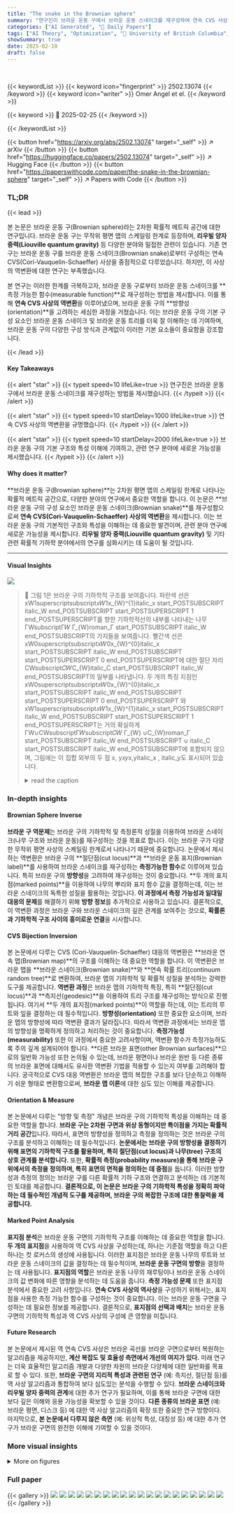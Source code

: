 ```yaml
---
title: "The snake in the Brownian sphere"
summary: "연구진이 브라운 운동 구에서 브라운 운동 스네이크를 재구성하여 연속 CVS 사상의 역변환을 밝혀냈습니다."
categories: ["AI Generated", "🤗 Daily Papers"]
tags: ["AI Theory", "Optimization", "🏢 University of British Columbia",]
showSummary: true
date: 2025-02-18
draft: false
---
```


<br>

{{< keywordList >}}
{{< keyword icon="fingerprint" >}} 2502.13074 {{< /keyword >}}
{{< keyword icon="writer" >}} Omer Angel et el. {{< /keyword >}}
 
{{< keyword >}} 🤗 2025-02-25 {{< /keyword >}}
 
{{< /keywordList >}}

{{< button href="https://arxiv.org/abs/2502.13074" target="_self" >}}
↗ arXiv
{{< /button >}}
{{< button href="https://huggingface.co/papers/2502.13074" target="_self" >}}
↗ Hugging Face
{{< /button >}}
{{< button href="https://paperswithcode.com/paper/the-snake-in-the-brownian-sphere" target="_self" >}}
↗ Papers with Code
{{< /button >}}




### TL;DR


{{< lead >}}

본 논문은 브라운 운동 구(Brownian sphere)라는 2차원 확률적 메트릭 공간에 대한 연구입니다. 브라운 운동 구는 무작위 평면 맵의 스케일링 한계로 등장하며, **리우빌 양자 중력(Liouville quantum gravity)** 등 다양한 분야와 밀접한 관련이 있습니다. 기존 연구는 브라운 운동 구를 브라운 운동 스네이크(Brownian snake)로부터 구성하는 연속 CVS(Cori-Vauquelin-Schaeffer) 사상을 중점적으로 다루었습니다. 하지만, 이 사상의 역변환에 대한 연구는 부족했습니다.

본 연구는 이러한 한계를 극복하고자, 브라운 운동 구로부터 브라운 운동 스네이크를 **측정 가능한 함수(measurable function)**로 재구성하는 방법을 제시합니다. 이를 통해 **연속 CVS 사상의 역변환**을 이루어냈으며, 브라운 운동 구의 **방향성(orientation)**을 고려하는 세심한 과정을 거쳤습니다. 이는 브라운 운동 구의 기본 구성 요소인 브라운 운동 스네이크 및 브라운 운동 트리를 더욱 잘 이해하는 데 기여하며, 브라운 운동 구의 다양한 구성 방식과 관계없이 이러한 기본 요소들이 중요함을 강조합니다.

{{< /lead >}}


#### Key Takeaways

{{< alert "star" >}}
{{< typeit speed=10 lifeLike=true >}} 연구진은 브라운 운동 구에서 브라운 운동 스네이크를 재구성하는 방법을 제시했습니다. {{< /typeit >}}
{{< /alert >}}

{{< alert "star" >}}
{{< typeit speed=10 startDelay=1000 lifeLike=true >}} 연속 CVS 사상의 역변환을 규명했습니다. {{< /typeit >}}
{{< /alert >}}

{{< alert "star" >}}
{{< typeit speed=10 startDelay=2000 lifeLike=true >}} 브라운 운동 구의 기본 구조와 특성 이해에 기여하고, 관련 연구 분야에 새로운 가능성을 제시했습니다. {{< /typeit >}}
{{< /alert >}}

#### Why does it matter?
**브라운 운동 구(Brownian sphere)**는 2차원 평면 맵의 스케일링 한계로 나타나는 확률적 메트릭 공간으로, 다양한 분야의 연구에서 중요한 역할을 합니다. 이 논문은 **브라운 운동 구의 구성 요소인 브라운 운동 스네이크(Brownian snake)**를 재구성함으로써 **연속 CVS(Cori-Vauquelin-Schaeffer) 사상의 역변환**을 제시합니다. 이는 브라운 운동 구의 기본적인 구조와 특성을 이해하는 데 중요한 발견이며, 관련 분야 연구에 새로운 가능성을 제시합니다. **리우빌 양자 중력(Liouville quantum gravity)** 및 기타 관련 확률적 기하학 분야에서의 연구를 심화시키는 데 도움이 될 것입니다.

------
#### Visual Insights



![](https://arxiv.org/html/2502.13074/x1.png)

> 🔼 그림 1은 브라운 구의 기하학적 구조를 보여줍니다. 파란색 선은 xW1superscriptsubscript𝑥𝑊1x_{W}^{1}italic_x start_POSTSUBSCRIPT italic_W end_POSTSUBSCRIPT start_POSTSUPERSCRIPT 1 end_POSTSUPERSCRIPT를 향한 기하학적선의 내부를 나타내는 나무 ΓWsubscriptΓ𝑊  Γ_{W}roman_Γ start_POSTSUBSCRIPT italic_W end_POSTSUBSCRIPT의 가지들을 보여줍니다. 빨간색 선은 xW0superscriptsubscript𝑥𝑊0x_{W}^{0}italic_x start_POSTSUBSCRIPT italic_W end_POSTSUBSCRIPT start_POSTSUPERSCRIPT 0 end_POSTSUPERSCRIPT에 대한 절단 자리 CWsubscript𝐶𝑊C_{W}italic_C start_POSTSUBSCRIPT italic_W end_POSTSUBSCRIPT의 일부를 나타냅니다. 두 개의 특징 지점인 xW0superscriptsubscript𝑥𝑊0x_{W}^{0}italic_x start_POSTSUBSCRIPT italic_W end_POSTSUBSCRIPT start_POSTSUPERSCRIPT 0 end_POSTSUPERSCRIPT 와 xW1superscriptsubscript𝑥𝑊1x_{W}^{1}italic_x start_POSTSUBSCRIPT italic_W end_POSTSUBSCRIPT start_POSTSUPERSCRIPT 1 end_POSTSUPERSCRIPT는 거의 확실하게 ΓW∪CWsubscriptΓ𝑊subscript𝐶𝑊  Γ_{W} ∪C_{W}roman_Γ start_POSTSUBSCRIPT italic_W end_POSTSUBSCRIPT ∪ italic_C start_POSTSUBSCRIPT italic_W end_POSTSUBSCRIPT에 포함되지 않으며, 그림에는 이 집합 외부의 두 점 x, y𝑥𝑦x,yitalic_x , italic_y도 표시되어 있습니다.
> <details>
> <summary>read the caption</summary>
> Figure 1: Some branches of the tree ΓWsubscriptΓ𝑊\Gamma_{W}roman_Γ start_POSTSUBSCRIPT italic_W end_POSTSUBSCRIPT of relative interiors of geodesics toward xW1superscriptsubscript𝑥𝑊1x_{W}^{1}italic_x start_POSTSUBSCRIPT italic_W end_POSTSUBSCRIPT start_POSTSUPERSCRIPT 1 end_POSTSUPERSCRIPT are represented in blue, and a part of the the cut locus CWsubscript𝐶𝑊C_{W}italic_C start_POSTSUBSCRIPT italic_W end_POSTSUBSCRIPT is represented in red. The two distinguished points xW0superscriptsubscript𝑥𝑊0x_{W}^{0}italic_x start_POSTSUBSCRIPT italic_W end_POSTSUBSCRIPT start_POSTSUPERSCRIPT 0 end_POSTSUPERSCRIPT and xW1superscriptsubscript𝑥𝑊1x_{W}^{1}italic_x start_POSTSUBSCRIPT italic_W end_POSTSUBSCRIPT start_POSTSUPERSCRIPT 1 end_POSTSUPERSCRIPT are almost surely not in ΓW∪CWsubscriptΓ𝑊subscript𝐶𝑊\Gamma_{W}\cup C_{W}roman_Γ start_POSTSUBSCRIPT italic_W end_POSTSUBSCRIPT ∪ italic_C start_POSTSUBSCRIPT italic_W end_POSTSUBSCRIPT, and we have represented two more points x,y𝑥𝑦x,yitalic_x , italic_y outside this set.
> </details>







### In-depth insights


#### Brownian Sphere Inverse
**브라운 구 역문제**는 브라운 구의 기하학적 및 측정론적 성질을 이용하여 브라운 스네이크(나무 구조와 브라운 운동)를 재구성하는 것을 목표로 합니다. 이는 브라운 구가 다양한 무작위 평면 사상의 스케일링 한계로서 나타나기 때문에 중요합니다. 논문에서 제시하는 역변환은 브라운 구의 **절단점(cut locus)**과 **브라운 운동 표지(Brownian label)**를 사용하여 브라운 스네이크를 재구성하는 **측정가능한 함수**로 이루어져 있습니다. 특히 브라운 구의 **방향성**을 고려하여 재구성하는 것이 중요합니다. **두 개의 표지점(marked points)**을 이용하여 나무의 뿌리와 표지 함수 값을 결정하는데, 이는 브라운 스네이크의 독특한 성질을 활용하는 것입니다.  **이 과정에서 측정 가능성과 일대일 대응의 문제**를 해결하기 위해 **방향 정보**를 추가적으로 사용하고 있습니다.  결론적으로, 이 역변환 과정은 브라운 구와 브라운 스네이크의 깊은 관계를 보여주는 것으로, **확률론과 기하학적 구조 사이의 흥미로운 연결**을 시사합니다.

#### CVS Bijection Inversion
본 논문에서 다루는 CVS (Cori-Vauquelin-Schaeffer) 대응의 역변환은 **브라운 연속 맵(Brownian map)**의 구조를 이해하는 데 중요한 역할을 합니다.  이 역변환은 브라운 맵을 **브라운 스네이크(Brownian snake)**와 **연속 확률 트리(continuum random tree)**로 변환하여, 브라운 맵의 기하학적 및 확률적 성질을 분석하는 강력한 도구를 제공합니다.  **역변환 과정**은 브라운 맵의 기하학적 특징, 특히 **절단점(cut locus)**과 **측지선(geodesic)**을 이용하여 트리 구조를 재구성하는 방식으로 진행됩니다.  여기서 **두 개의 표지점(marked points)**이 역할을 하는데, 이는 트리의 루트와 잎을 결정하는 데 필수적입니다.  **방향성(orientation)** 또한 중요한 요소이며, 브라운 맵의 방향성에 따라 역변환 결과가 달라집니다.  따라서 역변환 과정에서는 브라운 맵의 방향성을 명확하게 정의하고 처리하는 것이 중요합니다.  **측정가능성(measurability)** 또한 이 과정에서 중요한 고려사항이며, 역변환 함수가 측정가능하도록 주의 깊게 설계되어야 합니다.  **다른 브라운 표면(other Brownian surfaces)**으로의 일반화 가능성 또한 논의될 수 있는데, 브라운 평면이나 브라운 원반 등 다른 종류의 브라운 표면에 대해서도 유사한 역변환 기법을 적용할 수 있는지 여부를 고려해야 합니다.  궁극적으로 CVS 대응 역변환은 브라운 맵의 복잡한 구조를 보다 단순하고 이해하기 쉬운 형태로 변환함으로써, **브라운 맵 이론**에 대한 심도 있는 이해를 제공합니다.

#### Orientation & Measure
본 논문에서 다루는 "방향 및 측정" 개념은 브라운 구의 기하학적 특성을 이해하는 데 중요한 역할을 합니다. **브라운 구는 2차원 구면과 위상 동형이지만 특이점을 가지는 확률적 거리 공간**입니다. 따라서, 표면의 방향성을 정의하고 측정을 정의하는 것은 브라운 구의 구조를 분석하고 이해하는 데 필수적입니다.  **논문에서는 브라운 구의 방향성을 결정하기 위해 표면의 기하학적 구조를 활용하며, 특히 절단점(cut locus)과 나무(tree) 구조의 상호 관계를 분석합니다.** 또한, **확률적 측정(probability measure)을 통해 브라운 구 위에서의 측정을 정의하며, 특히 표면의 면적을 정의하는 데 중점**을 둡니다. 이러한 방향성과 측정의 정의는 브라운 구를 다른 확률적 기하 구조와 연결하고 분석하는 데 기본적인 토대를 제공합니다. **결론적으로, 이 논문은 브라운 구의 기하학적 특성을 정확히 파악하는 데 필수적인 개념적 도구를 제공하며, 브라운 구의 복잡한 구조에 대한 통찰력을 제공합니다.**

#### Marked Point Analysis
**표지점 분석**은 브라운 운동 구면의 기하학적 구조를 이해하는 데 중요한 역할을 합니다. **두 개의 표지점**을 사용하여 역 CVS 사상을 구성하는데, 하나는 기준점 역할을 하고 다른 하나는 컷 로커스의 생성에 사용됩니다. 이러한 표지점은 브라운 운동 나무의 루트와 브라운 운동 스네이크의 값을 결정하는 데 필수적이며, **브라운 운동 구면의 방향**을 결정하는 데 사용됩니다. **표지점의 역할**은 브라운 운동 나무의 재루팅이나 브라운 운동 스네이크의 값 변화에 따른 영향을 분석하는 데 도움을 줍니다.  **측정 가능성 문제** 또한 표지점 분석에서 중요한 고려 사항입니다. **연속 CVS 사상의 역사상**을 구성하기 위해서는, 표지점을 사용한 측정 가능한 함수를 구성하는 것이 중요합니다. 이는 브라운 운동 구면을 구성하는 데 필요한 정보를 제공합니다. 결론적으로, **표지점의 선택과 배치**는 브라운 운동 구면의 기하학적 특성과 역 CVS 사상의 구성에 큰 영향을 미칩니다.

#### Future Research
본 논문에서 제시된 역 연속 CVS 사상은 브라운 곡선을 브라운 구면으로부터 복원하는 알고리즘을 제공하지만, **계산 복잡도 및 효율성 측면에서 개선의 여지가 있다.**  미래 연구는 더욱 효율적인 알고리즘 개발과 다양한 차원의 브라운 다양체에 대한 일반화를 목표로 할 수 있다.  또한, **브라운 구면의 지리적 특성과 관련된 연구** (예: 측지선, 절단점 등)를  역 사상 알고리즘과 통합하여 보다 심도있는 분석을 수행할 수 있다.  **브라운 스네이크와 리우빌 양자 중력의 관계**에 대한 추가 연구가 필요하며, 이를 통해 브라운 구면에 대한 보다 깊은 이해와 응용 가능성을 확보할 수 있을 것이다.  **다른 종류의 브라운 표면** (예: 브라운 평면, 디스크 등) 에 대한 역 사상 알고리즘의 확장 또한 중요한 연구 방향이다. 마지막으로, **본 논문에서 다루지 않은 측면** (예: 위상적 특성, 대칭성 등) 에 대한 추가 연구가 브라운 구면의 완전한 이해에 기여할 수 있을 것이다.


### More visual insights

<details>
<summary>More on figures
</summary>


![](https://arxiv.org/html/2502.13074/x2.png)

> 🔼 그림 2는 브라운 구면에서 두 점 x, y에서 xW1subscriptsuperscript𝑥1𝑊x^{1}_{W}italic_x start_POSTSUPERSCRIPT 1 end_POSTSUPERSCRIPT start_POSTSUBSCRIPT italic_W end_POSTSUBSCRIPT로 향하는 유일한 측지선과, 이를 통해 식별할 수 있는 ΓW⁢(x,y)subscriptΓ𝑊𝑥𝑦\[\Gamma_{W}(x,y)\]roman_Γ start_POSTSUBSCRIPT italic_W end_POSTSUBSCRIPT ( italic_x , italic_y )를 보여줍니다. 굵은 파란색 선으로 표시된 ΓW⁢(x,y)subscriptΓ𝑊𝑥𝑦\[\Gamma_{W}(x,y)\]roman_Γ start_POSTSUBSCRIPT italic_W end_POSTSUBSCRIPT ( italic_x , italic_y )는 두 점에서 xW1subscriptsuperscript𝑥1𝑊x^{1}_{W}italic_x start_POSTSUPERSCRIPT 1 end_POSTSUPERSCRIPT start_POSTSUBSCRIPT italic_W end_POSTSUBSCRIPT까지 이어지는 측지선을 나타냅니다. 굵은 빨간색 선으로 표시된 CW⁢(x,y)subscript𝐶𝑊𝑥𝑦C_{W}(x,y)italic_C start_POSTSUBSCRIPT italic_W end_POSTSUBSCRIPT ( italic_x , italic_y )는 적어도 두 개의 측지선이 xW1subscriptsuperscript𝑥1𝑊x^{1}_{W}italic_x start_POSTSUPERSCRIPT 1 end_POSTSUPERSCRIPT start_POSTSUBSCRIPT italic_W end_POSTSUBSCRIPT로 향하며 x와 y를 분리하는 점들을 나타냅니다. z는 이러한 점 중 하나이며, 관련 측지선과 함께 강조 표시되어 있습니다.
> <details>
> <summary>read the caption</summary>
> Figure 2: From the points x,y∈X~W𝑥𝑦subscript~𝑋𝑊x,y\in\widetilde{X}_{W}italic_x , italic_y ∈ over~ start_ARG italic_X end_ARG start_POSTSUBSCRIPT italic_W end_POSTSUBSCRIPT, there is a unique geodesic pointing towards xW1subscriptsuperscript𝑥1𝑊x^{1}_{W}italic_x start_POSTSUPERSCRIPT 1 end_POSTSUPERSCRIPT start_POSTSUBSCRIPT italic_W end_POSTSUBSCRIPT, which allows to identify ΓW⁢(x,y)subscriptΓ𝑊𝑥𝑦\Gamma_{W}(x,y)roman_Γ start_POSTSUBSCRIPT italic_W end_POSTSUBSCRIPT ( italic_x , italic_y ), represented by the thick dark blue line. The curve CW⁢(x,y)subscript𝐶𝑊𝑥𝑦C_{W}(x,y)italic_C start_POSTSUBSCRIPT italic_W end_POSTSUBSCRIPT ( italic_x , italic_y ), represented by the thick dark red line, consists of points from which we can find (at least) two geodesics pointing towards xW1subscriptsuperscript𝑥1𝑊x^{1}_{W}italic_x start_POSTSUPERSCRIPT 1 end_POSTSUPERSCRIPT start_POSTSUBSCRIPT italic_W end_POSTSUBSCRIPT that separate x𝑥xitalic_x from y𝑦yitalic_y. One of these points, called z𝑧zitalic_z, is highlighted together with the two relevant geodesics.
> </details>



![](https://arxiv.org/html/2502.13074/x3.png)

> 🔼 그림 3은 브라운 구면에서 특정 곡선과 영역의 관계를 보여줍니다. 굵은 선으로 표시된 곡선 γ(x)는 두 점 xW⁰ 와 x 사이의 두 경로를 연결하는 곡선입니다. 회색 영역 Dx는 곡선 γ(x)로 둘러싸인 영역이며, 브라운 구면의 방향에 따라 시계 방향 또는 반시계 방향으로 둘러싸입니다. 그림은 브라운 구면의 방향이 γ(x) 곡선의 방향에 의해 결정되는 방식을 보여줍니다.  특히 xW⁰ 에서 x로 향하는 경로를 따라 γ(x)를 따라가면 Dx는 반시계 방향으로 둘러싸입니다.
> <details>
> <summary>read the caption</summary>
> Figure 3: The curve γ⁢(x)𝛾𝑥\gamma(x)italic_γ ( italic_x ) is illustrated in thick lines, and the domain Dx=pW⁢([0,pW−1⁢(x)])subscript𝐷𝑥subscript𝑝𝑊0superscriptsubscript𝑝𝑊1𝑥D_{x}=p_{W}([0,p_{W}^{-1}(x)])italic_D start_POSTSUBSCRIPT italic_x end_POSTSUBSCRIPT = italic_p start_POSTSUBSCRIPT italic_W end_POSTSUBSCRIPT ( [ 0 , italic_p start_POSTSUBSCRIPT italic_W end_POSTSUBSCRIPT start_POSTSUPERSCRIPT - 1 end_POSTSUPERSCRIPT ( italic_x ) ] ) is the gray area. If we choose to orient the curve γ⁢(x)𝛾𝑥\gamma(x)italic_γ ( italic_x ) by first following CW⁢(xW0,x)subscript𝐶𝑊superscriptsubscript𝑥𝑊0𝑥C_{W}(x_{W}^{0},x)italic_C start_POSTSUBSCRIPT italic_W end_POSTSUBSCRIPT ( italic_x start_POSTSUBSCRIPT italic_W end_POSTSUBSCRIPT start_POSTSUPERSCRIPT 0 end_POSTSUPERSCRIPT , italic_x ) from xW0superscriptsubscript𝑥𝑊0x_{W}^{0}italic_x start_POSTSUBSCRIPT italic_W end_POSTSUBSCRIPT start_POSTSUPERSCRIPT 0 end_POSTSUPERSCRIPT to x𝑥xitalic_x, then the Brownian sphere is canonically oriented in such a way that Dxsubscript𝐷𝑥D_{x}italic_D start_POSTSUBSCRIPT italic_x end_POSTSUBSCRIPT is circled counterclockwise by γ⁢(x)𝛾𝑥\gamma(x)italic_γ ( italic_x ), for any choice of x∈X~W∖{xW0}𝑥subscript~𝑋𝑊superscriptsubscript𝑥𝑊0x\in\widetilde{X}_{W}\setminus\{x_{W}^{0}\}italic_x ∈ over~ start_ARG italic_X end_ARG start_POSTSUBSCRIPT italic_W end_POSTSUBSCRIPT ∖ { italic_x start_POSTSUBSCRIPT italic_W end_POSTSUBSCRIPT start_POSTSUPERSCRIPT 0 end_POSTSUPERSCRIPT }.
> </details>



</details>






### Full paper

{{< gallery >}}
<img src="paper_images/1.png" class="grid-w50 md:grid-w33 xl:grid-w25" />
<img src="paper_images/2.png" class="grid-w50 md:grid-w33 xl:grid-w25" />
<img src="paper_images/3.png" class="grid-w50 md:grid-w33 xl:grid-w25" />
<img src="paper_images/4.png" class="grid-w50 md:grid-w33 xl:grid-w25" />
<img src="paper_images/5.png" class="grid-w50 md:grid-w33 xl:grid-w25" />
<img src="paper_images/6.png" class="grid-w50 md:grid-w33 xl:grid-w25" />
<img src="paper_images/7.png" class="grid-w50 md:grid-w33 xl:grid-w25" />
<img src="paper_images/8.png" class="grid-w50 md:grid-w33 xl:grid-w25" />
<img src="paper_images/9.png" class="grid-w50 md:grid-w33 xl:grid-w25" />
<img src="paper_images/10.png" class="grid-w50 md:grid-w33 xl:grid-w25" />
<img src="paper_images/11.png" class="grid-w50 md:grid-w33 xl:grid-w25" />
<img src="paper_images/12.png" class="grid-w50 md:grid-w33 xl:grid-w25" />
<img src="paper_images/13.png" class="grid-w50 md:grid-w33 xl:grid-w25" />
<img src="paper_images/14.png" class="grid-w50 md:grid-w33 xl:grid-w25" />
<img src="paper_images/15.png" class="grid-w50 md:grid-w33 xl:grid-w25" />
<img src="paper_images/16.png" class="grid-w50 md:grid-w33 xl:grid-w25" />
<img src="paper_images/17.png" class="grid-w50 md:grid-w33 xl:grid-w25" />
<img src="paper_images/18.png" class="grid-w50 md:grid-w33 xl:grid-w25" />
<img src="paper_images/19.png" class="grid-w50 md:grid-w33 xl:grid-w25" />
<img src="paper_images/20.png" class="grid-w50 md:grid-w33 xl:grid-w25" />
{{< /gallery >}}